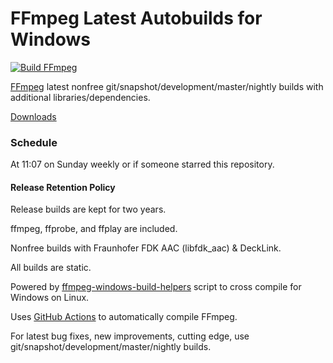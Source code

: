 # FFmpeg Latest Autobuilds for Windows
[![Build FFmpeg](https://github.com/xdeadboy666x/ffmpeg-autobuild/actions/workflows/build-ffmpeg.yaml/badge.svg)](https://github.com/xdeadboy666x/ffmpeg-autobuild/actions/workflows/build-ffmpeg.yaml)

[FFmpeg](https://ffmpeg.org) latest nonfree git/snapshot/development/master/nightly builds with additional libraries/dependencies.

[Downloads](https://github.com/xdeadboy666x/ffmpeg-autobuild/releases)

### Schedule
At 11:07 on Sunday weekly or if someone starred this repository.

#### Release Retention Policy
Release builds are kept for two years.

ffmpeg, ffprobe, and ffplay are included.

Nonfree builds with Fraunhofer FDK AAC (libfdk_aac) & DeckLink.

All builds are static.

Powered by [ffmpeg-windows-build-helpers](https://github.com/xdeadboy666x/ffmpeg-windows-build-helpers) script to cross compile for Windows on Linux.

Uses [GitHub Actions](https://github.com/features/actions) to automatically compile FFmpeg.

For latest bug fixes, new improvements, cutting edge, use git/snapshot/development/master/nightly builds.
